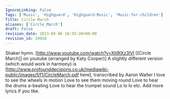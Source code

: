 ```yaml
---
IgnoreLinking: False
Tags: ['Music', 'Highguard', 'Highguard-Music', 'Music-for-children']
Title: Circle March
aliases: ['Circle_March']
draft: False
revision_date: 2013-04-06 18:59:20+00:00
revision_id: 19928
---
```


Shaker hymn.
[http://www.youtube.com/watch?v=Xti9lXz3lVI [[Circle March]] on youtube (arranged by Katy Cooper)]
A slightly different version (which would work in harmony) is [http://www.profounddecisions.co.uk/mediawiki-public/images/f/f1/CircleMarch.pdf here], transcribed by Aaron Walter
I love to see the wheels in motion
Love to see them moving round
Love to hear the drums a-beating
Love to hear the trumpet sound
Lo lo lo etc.
Add more lyrics if you like.